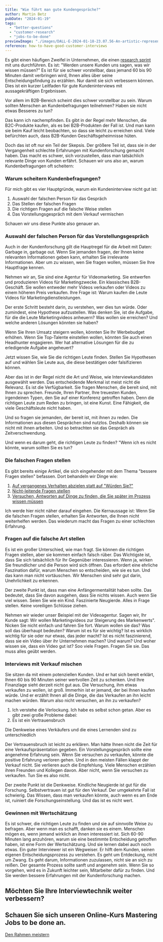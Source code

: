 ```yaml
---
title: "Wie führt man gute Kundengespräche?"
author: Martin Betz
pubDate: "2024-01-19"
tags:
  - "better-questions"
  - "customer-research"
  - "jobs-to-be-done"
previewImage: "./images/DALL·E-2024-01-18-23.07.56-An-artistic-representation-of-a-customer-research-interview-situation-illustrated-in-a-watercolor-style-with-a-slightly-geometric-approach.-The-scene.png"
reference: how-to-have-good-customer-interviews
---
```


Es gibt einen häufigen Zweifel in Unternehmen, die einen [research sprint](/services/jobs-to-be-done-agency/) mit uns durchführen. Es ist: "Werden unsere Kunden uns sagen, was wir wissen müssen?" Es ist für sie schwer vorstellbar, dass jemand 60 bis 90 Minuten damit verbringen wird, Ihnen alles über seine Entscheidungsfindung zu erzählen. Nur damit sie sich verbessern können. Dies ist ein kurzer Leitfaden für gute Kundeninterviews mit aussagekräftigen Ergebnissen.

Vor allem im B2B-Bereich scheint dies schwer vorstellbar zu sein. Warum sollten Menschen an Kundenbefragungen teilnehmen? Haben sie nicht etwas Besseres zu tun?

Das kann ich nachempfinden. Es gibt in der Regel mehr Menschen, die B2C-Produkte kaufen, als es bei B2B-Produkten der Fall ist. Und man kann sie beim Kauf leicht beobachten, so dass sie leicht zu erreichen sind. Viele befürchten auch, dass B2B-Kunden Geschäftsgeheimnisse hüten.

Doch das ist oft nur ein Teil der Skepsis. Der größere Teil ist, dass sie in der Vergangenheit schlechte Erfahrungen mit Kundenforschung gemacht haben. Das macht es schwer, sich vorzustellen, dass man tatsächlich relevante Dinge von Kunden erfährt. Schauen wir uns also an, warum Kundenbefragungen oft scheitern:

### Warum scheitern Kundenbefragungen?

Für mich gibt es vier Hauptgründe, warum ein Kundeninterview nicht gut ist:

1. Auswahl der falschen Person für das Gespräch
2. Das Stellen der falschen Fragen
3. Die richtigen Fragen auf die falsche Weise stellen
4. Das Vorstellungsgespräch mit dem Verkauf vermischen

Schauen wir uns diese Punkte also genauer an.

### Auswahl der falschen Person für das Vorstellungsgespräch

Auch in der Kundenforschung gilt die Hauptregel für die Arbeit mit Daten: Garbage in, garbage out. Wenn Sie jemanden fragen, der Ihnen keine relevanten Informationen geben kann, erhalten Sie irrelevante Informationen. Aber um zu wissen, wen Sie fragen wollen, müssen Sie Ihre Hauptfrage kennen.

Nehmen wir an, Sie sind eine Agentur für Videomarketing. Sie entwerfen und produzieren Videos für Marketingzwecke. Ein klassisches B2B-Geschäft. Sie wollen entweder mehr Videos verkaufen oder Videos zu einem höheren Preis verkaufen. Ihre Frage ist: Warum kaufen die Leute Videos für Marketingdienstleistungen.

Der erste Schritt besteht darin, zu verstehen, wer dies tun würde. Oder zumindest, eine Hypothese aufzustellen. Was denken Sie, ist die Aufgabe, für die die Leute Marketingvideos anheuern? Was wollen sie erreichen? Und welche anderen Lösungen könnten sie haben?

Wenn Sie Ihren Umsatz steigern wollen, könnten Sie Ihr Werbebudget erhöhen. Wenn Sie Top-Talente einstellen wollen, könnten Sie auch einen Headhunter engagieren. Wer hat alternative Lösungen für die zu erledigende Aufgabe angeheuert?

Jetzt wissen Sie, wie Sie die richtigen Leute finden. Stellen Sie Hypothesen auf und wählen Sie Leute aus, die diese bestätigen oder falsifizieren können.

Aber das ist in der Regel nicht die Art und Weise, wie Interviewkandidaten ausgewählt werden. Das entscheidende Merkmal ist meist nicht die Relevanz. Es ist die Verfügbarkeit. Sie fragen Menschen, die bereit sind, mit Ihnen zu sprechen. Freunde, Ihren Partner, Ihre treuesten Kunden, irgendeinen Typen, den Sie auf einer Konferenz getroffen haben. Denn die richtigen Leute zum Reden zu bringen, ist eine Kunst. Eine Fähigkeit, die viele Geschäftsleute nicht haben.

Und so fragen sie jemanden, der bereit ist, mit ihnen zu reden. Die Informationen aus diesen Gesprächen sind nutzlos. Deshalb können sie nicht mit ihnen arbeiten. Und so betrachten sie das Gespräch als Zeitverschwendung.

Und wenn es darum geht, die richtigen Leute zu finden? "Wenn ich es nicht könnte, warum sollten Sie es tun?

### Die falschen Fragen stellen

Es gibt bereits einige Artikel, die sich eingehender mit dem Thema "bessere Fragen stellen" befassen. Dort behandeln wir Dinge wie:

1. [Auf vergangenes Verhalten abzielen statt auf "Würden Sie?"](/blog/fuenf-schritte-um-bessere-fragen-zu-stellen/)
2. [Nicht-leitende Fragen stellen](/blog/wuerden-sie-lieber-einen-delphin-essen-oder-unser-produkt-kaufen/)
3. [Versuchen, Antworten auf Dinge zu finden, die Sie später im Prozess wissen müssen](/blog/strukturierung-ungelernter-informationen/)

Ich werde hier nicht näher darauf eingehen. Die Kernaussage ist: Wenn Sie die falschen Fragen stellen, erhalten Sie Antworten, die Ihnen nicht weiterhelfen werden. Das wiederum macht das Fragen zu einer schlechten Erfahrung.

### Fragen auf die falsche Art stellen

Es ist ein großer Unterschied, wie man fragt. Sie können die richtigen Fragen stellen, aber sie kommen einfach falsch rüber. Das Wichtigste ist, dass Sie sich tatsächlich für Ihr Gegenüber interessieren. Wenn ja, wirken Sie freundlicher und die Person wird sich öffnen. Das erfordert eine ehrliche Faszination dafür, warum Menschen so entscheiden, wie sie es tun. Und das kann man nicht vortäuschen. Wir Menschen sind sehr gut darin, Unehrlichkeit zu erkennen.

Der zweite Punkt ist, dass man eine Anfängermentalität haben sollte. Das bedeutet, dass Sie davon ausgehen, dass Sie nichts wissen. Auch wenn Sie viel wissen. Seien Sie wie ein Kind. Faszinierte Neugierde. Alles in Frage stellen. Keine voreiligen Schlüsse ziehen.

Nehmen wir wieder unser Beispiel mit der Videoagentur. Sagen wir, Ihr Kunde sagt: Wir wollen Marketingvideos zur Steigerung des Markenwerts". Nicken Sie nicht einfach und fahren Sie fort. Warum wollen sie das? Was soll das überhaupt bedeuten? Warum ist es für sie wichtig? Ist es wirklich wichtig für sie oder nur etwas, das jeder macht? Ist es nicht faszinierend, dass sie ein Video über ihr Unternehmen machen? Und warum? Und woher wissen sie, dass ein Video gut ist? Soo viele Fragen. Fragen Sie sie. Das muss alles geübt werden.

### Interviews mit Verkauf mischen

Sie sitzen da mit einem potenziellen Kunden. Und er hat sich bereit erklärt, Ihnen 60 bis 90 Minuten seiner wertvollen Zeit zu schenken. Und Ihre Finanzlage sieht derzeit nicht gut aus. Die Versuchung, ihm etwas verkaufen zu wollen, ist groß. Immerhin ist er jemand, der bei Ihnen kaufen würde. Und er erzählt Ihnen all die Dinge, die das Verkaufen an ihn leicht machen würden. Warum also nicht versuchen, an ihn zu verkaufen?

1. Ich verstehe die Verlockung. Ich habe es selbst schon getan. Aber es gibt zwei große Probleme dabei:
2. Es ist ein Vertrauensbruch

Die Denkweise eines Verkäufers und die eines Lernenden sind zu unterschiedlich

Der Vertrauensbruch ist leicht zu erklären. Man hätte Ihnen nicht die Zeit für eine Verkaufspräsentation gegeben. Ein Vorstellungsgespräch sollte eine angenehme Erfahrung sein. Wenn Sie versuchen zu verkaufen, könnte die positive Erfahrung verloren gehen. Und in den meisten Fällen klappt der Verkauf nicht. Sie verlieren auch die Empfehlung. Viele Menschen erzählen ihren Freunden und Kollegen davon. Aber nicht, wenn Sie versuchen zu verkaufen. Tun Sie es also nicht.

Der zweite Punkt ist die Denkweise. Kindliche Neugierde ist gut für die Forschung. Selbstvertrauen ist gut für den Verkauf. Der umgekehrte Fall ist schwierig. Das Wissen, dass man verkaufen könnte, auch wenn es am Ende ist, ruiniert die Forschungseinstellung. Und das ist es nicht wert.

### Gewinnen mit Wertschätzung

Es ist schwer, die richtigen Leute zu finden und sie auf sinnvolle Weise zu befragen. Aber wenn man es schafft, danken sie es einem. Menschen mögen es, wenn jemand wirklich an ihnen interessiert ist. Sich 60-90 Minuten lang anzuhören, warum sie eine bestimmte Entscheidung getroffen haben, ist eine Form der Wertschätzung. Und sie lernen dabei auch noch etwas. Ein guter Interviewer ist ein Wegweiser. Er hilft dem Kunden, seinen eigenen Entscheidungsprozess zu verstehen. Es geht um Entdeckung, nicht um Zwang. Es geht darum, Informationen zuzulassen, nicht sie an sich zu reißen. Der gesamte Prozess sollte sanft und angenehm sein. Wenn Sie so vorgehen, wird es in Zukunft leichter sein, Mitarbeiter dafür zu finden. Und Sie werden bessere Erfahrungen mit der Kundenforschung machen.

## Möchten Sie Ihre Interviewtechnik weiter verbessern?

## Schauen Sie sich unseren Online-Kurs Mastering Jobs to be done an.

[Den Rahmen meistern](/leistungen/mastering-jobs-to-be-done-online-workshop/)

